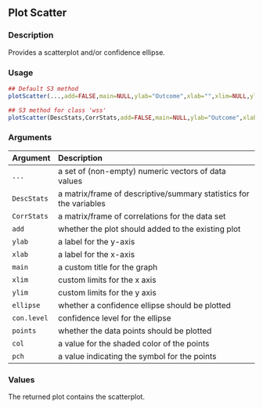 ## Plot Scatter

### Description

Provides a scatterplot and/or confidence ellipse.

### Usage

```r
## Default S3 method
plotScatter(...,add=FALSE,main=NULL,ylab="Outcome",xlab="",xlim=NULL,ylim=NULL,ellipse=FALSE,conf.level=.95,points=TRUE,col="black",pch=16,add=FALSE)

## S3 method for class 'wss'
plotScatter(DescStats,CorrStats,add=FALSE,main=NULL,ylab="Outcome",xlab="",xlim=NULL,ylim=NULL,ellipse=TRUE,conf.level=.95,col="black",add=FALSE)
```

### Arguments

Argument | Description
:-- | :--
```...``` | a set of (non-empty) numeric vectors of data values
```DescStats``` | a matrix/frame of descriptive/summary statistics for the variables
```CorrStats``` | a matrix/frame of correlations for the data set
```add``` | whether the plot should added to the existing plot
```ylab``` | a label for the y-axis
```xlab``` | a label for the x-axis
```main``` | a custom title for the graph
```xlim```| custom limits for the x axis
```ylim``` | custom limits for the y axis
```ellipse``` | whether a confidence ellipse should be plotted
```con.level``` | confidence level for the ellipse
```points``` | whether the data points should be plotted
```col``` | a value for the shaded color of the points
```pch``` | a value indicating the symbol for the points

### Values

The returned plot contains the scatterplot.

